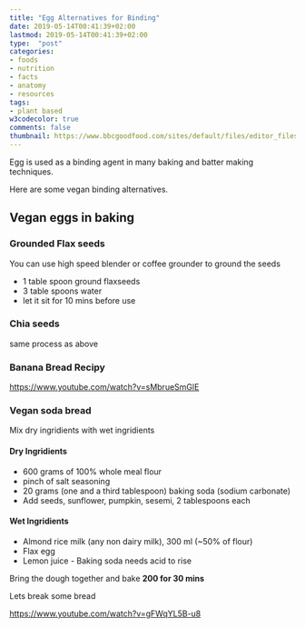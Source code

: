```yaml
---
title: "Egg Alternatives for Binding"
date: 2019-05-14T00:41:39+02:00
lastmod: 2019-05-14T00:41:39+02:00
type:  "post"
categories:
- foods
- nutrition
- facts
- anatomy
- resources
tags:
- plant based
w3codecolor: true
comments: false
thumbnail: https://www.bbcgoodfood.com/sites/default/files/editor_files/2017/11/plant-based-diet-guide-main-image-700-350.jpg
---
```


Egg is used as a binding agent in many baking and batter making techniques.

Here are some vegan binding alternatives.

## Vegan eggs in baking

### Grounded Flax seeds

You can use high speed blender or coffee grounder to ground the seeds

* 1 table spoon ground flaxseeds
* 3 table spoons water
* let it sit for 10 mins before use

### Chia seeds

same process as above

### Banana Bread Recipy

https://www.youtube.com/watch?v=sMbrueSmGlE

### Vegan soda bread

Mix dry ingridients with wet ingridients

#### Dry Ingridients

* 600 grams of 100% whole meal flour
* pinch of salt seasoning
* 20 grams (one and a third tablespoon) baking soda (sodium carbonate)
* Add seeds, sunflower, pumpkin, sesemi, 2 tablespoons each

#### Wet Ingridients

* Almond rice milk (any non dairy milk), 300 ml (~50% of flour)
* Flax egg
* Lemon juice - Baking soda needs acid to rise

Bring the dough together and bake **200 for 30 mins**

Lets break some bread

https://www.youtube.com/watch?v=gFWqYL5B-u8